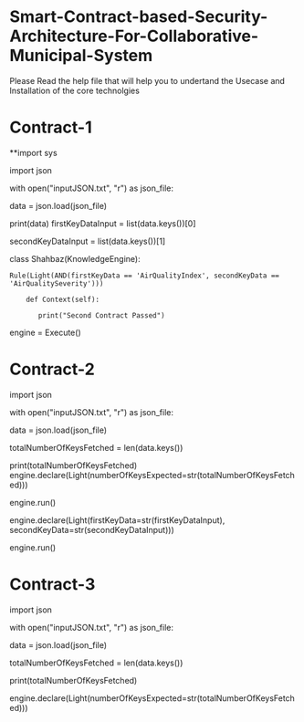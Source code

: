 # Smart-Contract-based-Security-Architecture-For-Collaborative-Municipal-System

Please Read the help file that will help you to undertand the Usecase and Installation of the core technolgies 

# Contract-1 

**import sys

import json


with open("inputJSON.txt", "r") as json_file:

data = json.load(json_file)

   print(data)
firstKeyDataInput = list(data.keys())[0]

secondKeyDataInput = list(data.keys())[1]


class Shahbaz(KnowledgeEngine):

    Rule(Light(AND(firstKeyData == 'AirQualityIndex', secondKeyData == 'AirQualitySeverity')))
        
        def Context(self):
        
           print("Second Contract Passed")
        
engine = Execute()


# Contract-2

import json


with open("inputJSON.txt", "r") as json_file:

data = json.load(json_file)

totalNumberOfKeysFetched = len(data.keys())

print(totalNumberOfKeysFetched)
engine.declare(Light(numberOfKeysExpected=str(totalNumberOfKeysFetched)))
        
engine.run()

engine.declare(Light(firstKeyData=str(firstKeyDataInput), secondKeyData=str(secondKeyDataInput)))
        
engine.run()



# Contract-3


import json


with open("inputJSON.txt", "r") as json_file:

data = json.load(json_file)

totalNumberOfKeysFetched = len(data.keys())

print(totalNumberOfKeysFetched)

engine.declare(Light(numberOfKeysExpected=str(totalNumberOfKeysFetched)))
